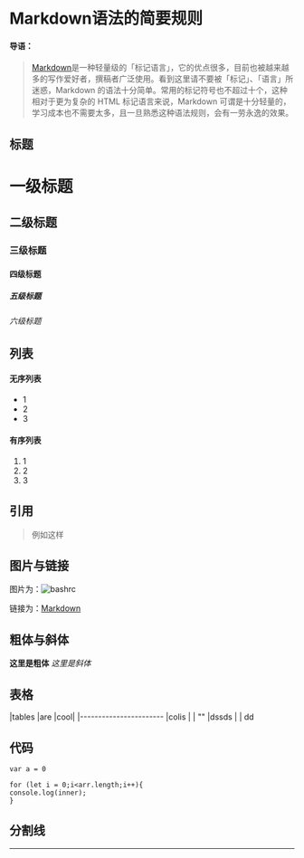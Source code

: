 # Markdown语法的简要规则
#### 导语：
> [Markdown](http://www.jianshu.com/p/1e402922ee32/)是一种轻量级的「标记语言」，它的优点很多，目前也被越来越多的写作爱好者，撰稿者广泛使用。看到这里请不要被「标记」、「语言」所迷惑，Markdown 的语法十分简单。常用的标记符号也不超过十个，这种相对于更为复杂的 HTML 标记语言来说，Markdown 可谓是十分轻量的，学习成本也不需要太多，且一旦熟悉这种语法规则，会有一劳永逸的效果。

## 标题
# 一级标题
## 二级标题
### 三级标题
#### 四级标题
##### 五级标题  
###### 六级标题

## 列表
#### 无序列表
* 1
* 2
* 3

#### 有序列表
1. 1
2. 2
3. 3

## 引用
 > 例如这样

## 图片与链接
图片为：![bashrc](http://ocygn6f54.bkt.clouddn.com/bashrc%20%281%29.jpg)

链接为：[Markdown](http://www.jianshu.com/p/1e402922ee32/)

## 粗体与斜体
**这里是粗体**
*这里是斜体*

## 表格
|tables    |are    |cool|
|-----------------------
|colis     |       |   ""
|dssds     |       |   dd

## 代码
`var a = 0`

    for (let i = 0;i<arr.length;i++){
    console.log(inner);
    }

## 分割线
***
